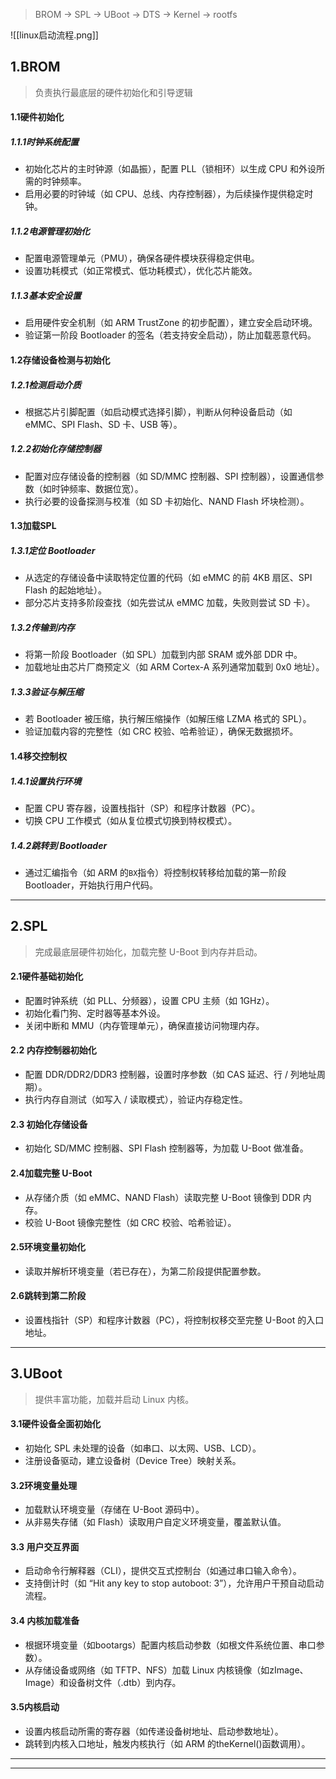 >BROM  -> SPL -> UBoot -> DTS -> Kernel -> rootfs

![[linux启动流程.png]]

## 1.BROM
 >负责执行最底层的硬件初始化和引导逻辑
 
#### 1.1硬件初始化
##### 1.1.1时钟系统配置
- 初始化芯片的主时钟源（如晶振），配置 PLL（锁相环）以生成 CPU 和外设所需的时钟频率。
- 启用必要的时钟域（如 CPU、总线、内存控制器），为后续操作提供稳定时钟。
##### 1.1.2电源管理初始化
- 配置电源管理单元（PMU），确保各硬件模块获得稳定供电。
- 设置功耗模式（如正常模式、低功耗模式），优化芯片能效。
##### 1.1.3基本安全设置
- 启用硬件安全机制（如 ARM TrustZone 的初步配置），建立安全启动环境。
- 验证第一阶段 Bootloader 的签名（若支持安全启动），防止加载恶意代码。
#### 1.2存储设备检测与初始化
##### 1.2.1检测启动介质
- 根据芯片引脚配置（如启动模式选择引脚），判断从何种设备启动（如 eMMC、SPI Flash、SD 卡、USB 等）。
##### 1.2.2初始化存储控制器
- 配置对应存储设备的控制器（如 SD/MMC 控制器、SPI 控制器），设置通信参数（如时钟频率、数据位宽）。
- 执行必要的设备探测与校准（如 SD 卡初始化、NAND Flash 坏块检测）。
#### 1.3加载SPL
##### 1.3.1定位 Bootloader
- 从选定的存储设备中读取特定位置的代码（如 eMMC 的前 4KB 扇区、SPI Flash 的起始地址）。
- 部分芯片支持多阶段查找（如先尝试从 eMMC 加载，失败则尝试 SD 卡）。
##### 1.3.2传输到内存
- 将第一阶段 Bootloader（如 SPL）加载到内部 SRAM 或外部 DDR 中。
- 加载地址由芯片厂商预定义（如 ARM Cortex-A 系列通常加载到 0x0 地址）。
##### 1.3.3验证与解压缩
- 若 Bootloader 被压缩，执行解压缩操作（如解压缩 LZMA 格式的 SPL）。
- 验证加载内容的完整性（如 CRC 校验、哈希验证），确保无数据损坏。
#### 1.4移交控制权
##### 1.4.1设置执行环境
- 配置 CPU 寄存器，设置栈指针（SP）和程序计数器（PC）。
- 切换 CPU 工作模式（如从复位模式切换到特权模式）。
##### 1.4.2跳转到 Bootloader
- 通过汇编指令（如 ARM 的`BX`指令）将控制权转移给加载的第一阶段 Bootloader，开始执行用户代码。
---
## 2.SPL
>完成最底层硬件初始化，加载完整 U-Boot 到内存并启动。

#### 2.1硬件基础初始化
- 配置时钟系统（如 PLL、分频器），设置 CPU 主频（如 1GHz）。
- 初始化看门狗、定时器等基本外设。
- 关闭中断和 MMU（内存管理单元），确保直接访问物理内存。
#### 2.2 内存控制器初始化
- 配置 DDR/DDR2/DDR3 控制器，设置时序参数（如 CAS 延迟、行 / 列地址周期）。
- 执行内存自测试（如写入 / 读取模式），验证内存稳定性。
#### 2.3 初始化存储设备
- 初始化 SD/MMC 控制器、SPI Flash 控制器等，为加载 U-Boot 做准备。
#### 2.4加载完整 U-Boot
- 从存储介质（如 eMMC、NAND Flash）读取完整 U-Boot 镜像到 DDR 内存。
- 校验 U-Boot 镜像完整性（如 CRC 校验、哈希验证）。
#### 2.5环境变量初始化
- 读取并解析环境变量（若已存在），为第二阶段提供配置参数。
#### 2.6跳转到第二阶段
- 设置栈指针（SP）和程序计数器（PC），将控制权移交至完整 U-Boot 的入口地址。

---
## 3.UBoot
> 提供丰富功能，加载并启动 Linux 内核。

#### 3.1硬件设备全面初始化
- 初始化 SPL 未处理的设备（如串口、以太网、USB、LCD）。
- 注册设备驱动，建立设备树（Device Tree）映射关系。
#### 3.2环境变量处理
- 加载默认环境变量（存储在 U-Boot 源码中）。
- 从非易失存储（如 Flash）读取用户自定义环境变量，覆盖默认值。
#### 3.3 用户交互界面
- 启动命令行解释器（CLI），提供交互式控制台（如通过串口输入命令）。
- 支持倒计时（如 “Hit any key to stop autoboot: 3”），允许用户干预自动启动流程。
#### 3.4 内核加载准备
- 根据环境变量（如bootargs）配置内核启动参数（如根文件系统位置、串口参数）。
- 从存储设备或网络（如 TFTP、NFS）加载 Linux 内核镜像（如zImage、Image）和设备树文件（.dtb）到内存。
#### 3.5内核启动
- 设置内核启动所需的寄存器（如传递设备树地址、启动参数地址）。
- 跳转到内核入口地址，触发内核执行（如 ARM 的theKernel()函数调用）。

---
---